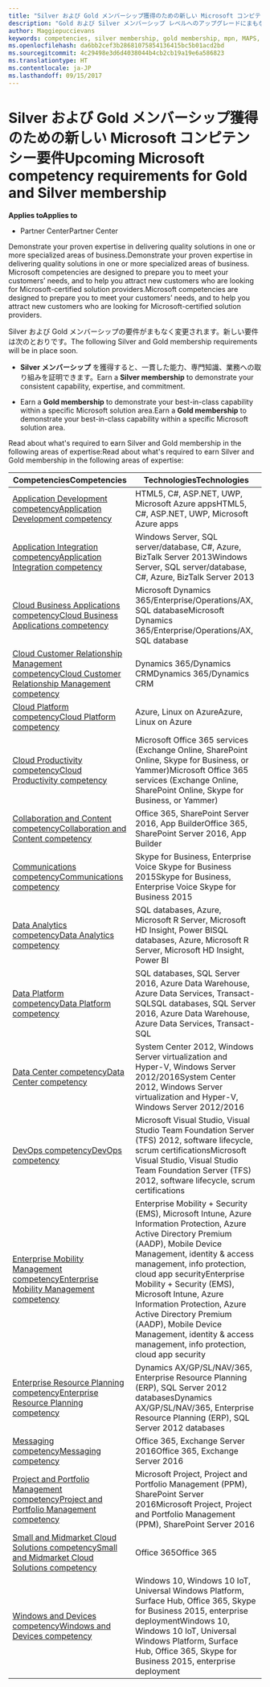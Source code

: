 ```yaml
---
title: "Silver および Gold メンバーシップ獲得のための新しい Microsoft コンピテンシー要件 | パートナー センター"
description: "Gold および Silver メンバーシップ レベルへのアップグレードにまもなく適用される要件について説明します。"
author: Maggiepuccievans
keywords: competencies, silver membership, gold membership, mpn, MAPS, proficiency, Microsoft Partner Network, network membership
ms.openlocfilehash: da6bb2cef3b28681075854136415bc5b01acd2bd
ms.sourcegitcommit: 4c29498e3d6d4038044b4cb2cb19a19e6a586823
ms.translationtype: HT
ms.contentlocale: ja-JP
ms.lasthandoff: 09/15/2017
---
```

# <a name="upcoming-microsoft-competency-requirements-for-gold-and-silver-membership"></a><span data-ttu-id="738ea-104">Silver および Gold メンバーシップ獲得のための新しい Microsoft コンピテンシー要件</span><span class="sxs-lookup"><span data-stu-id="738ea-104">Upcoming Microsoft competency requirements for Gold and Silver membership</span></span>

**<span data-ttu-id="738ea-105">Applies to</span><span class="sxs-lookup"><span data-stu-id="738ea-105">Applies to</span></span>**

-  <span data-ttu-id="738ea-106">Partner Center</span><span class="sxs-lookup"><span data-stu-id="738ea-106">Partner Center</span></span>

<span data-ttu-id="738ea-107">Demonstrate your proven expertise in delivering quality solutions in one or more specialized areas of business.</span><span class="sxs-lookup"><span data-stu-id="738ea-107">Demonstrate your proven expertise in delivering quality solutions in one or more specialized areas of business.</span></span> <span data-ttu-id="738ea-108">Microsoft competencies are designed to prepare you to meet your customers’ needs, and to help you attract new customers who are looking for Microsoft-certified solution providers.</span><span class="sxs-lookup"><span data-stu-id="738ea-108">Microsoft competencies are designed to prepare you to meet your customers’ needs, and to help you attract new customers who are looking for Microsoft-certified solution providers.</span></span>

<span data-ttu-id="738ea-109">Silver および Gold メンバーシップの要件がまもなく変更されます。新しい要件は次のとおりです。</span><span class="sxs-lookup"><span data-stu-id="738ea-109">The following Silver and Gold membership requirements will be in place soon.</span></span> 

- <span data-ttu-id="738ea-110">**Silver メンバーシップ** を獲得すると、一貫した能力、専門知識、業務への取り組みを証明できます。</span><span class="sxs-lookup"><span data-stu-id="738ea-110">Earn a **Silver membership** to demonstrate your consistent capability, expertise, and commitment.</span></span>

- <span data-ttu-id="738ea-111">Earn a **Gold membership** to demonstrate your best-in-class capability within a specific Microsoft solution area.</span><span class="sxs-lookup"><span data-stu-id="738ea-111">Earn a **Gold membership** to demonstrate your best-in-class capability within a specific Microsoft solution area.</span></span>

<span data-ttu-id="738ea-112">Read about what's required to earn Silver and Gold membership in the following areas of expertise:</span><span class="sxs-lookup"><span data-stu-id="738ea-112">Read about what's required to earn Silver and Gold membership in the following areas of expertise:</span></span>


| <span data-ttu-id="738ea-113">Competencies</span><span class="sxs-lookup"><span data-stu-id="738ea-113">Competencies</span></span>  | <span data-ttu-id="738ea-114">Technologies</span><span class="sxs-lookup"><span data-stu-id="738ea-114">Technologies</span></span> |
|   ------------------   |   -------   |
| [<span data-ttu-id="738ea-115">Application Development competency</span><span class="sxs-lookup"><span data-stu-id="738ea-115">Application Development competency</span></span>](competency-application-development.md) | <span data-ttu-id="738ea-116">HTML5, C#, ASP.NET, UWP, Microsoft Azure apps</span><span class="sxs-lookup"><span data-stu-id="738ea-116">HTML5, C#, ASP.NET, UWP, Microsoft Azure apps</span></span> |
| [<span data-ttu-id="738ea-117">Application Integration competency</span><span class="sxs-lookup"><span data-stu-id="738ea-117">Application Integration competency</span></span>](competency-application-integration.md) | <span data-ttu-id="738ea-118">Windows Server, SQL server/database, C#, Azure, BizTalk Server 2013</span><span class="sxs-lookup"><span data-stu-id="738ea-118">Windows Server, SQL server/database, C#, Azure, BizTalk Server 2013</span></span>|
| [<span data-ttu-id="738ea-119">Cloud Business Applications competency</span><span class="sxs-lookup"><span data-stu-id="738ea-119">Cloud Business Applications competency</span></span>](competency-cloud-business-applications.md)| <span data-ttu-id="738ea-120">Microsoft Dynamics 365/Enterprise/Operations/AX, SQL database</span><span class="sxs-lookup"><span data-stu-id="738ea-120">Microsoft Dynamics 365/Enterprise/Operations/AX, SQL database</span></span> |
| [<span data-ttu-id="738ea-121">Cloud Customer Relationship Management competency</span><span class="sxs-lookup"><span data-stu-id="738ea-121">Cloud Customer Relationship Management competency</span></span>](competency-cloud-customer-relationship-management.md)| <span data-ttu-id="738ea-122">Dynamics 365/Dynamics CRM</span><span class="sxs-lookup"><span data-stu-id="738ea-122">Dynamics 365/Dynamics CRM</span></span> |
| [<span data-ttu-id="738ea-123">Cloud Platform competency</span><span class="sxs-lookup"><span data-stu-id="738ea-123">Cloud Platform competency</span></span>](competency-cloud-platform.md)| <span data-ttu-id="738ea-124">Azure, Linux on Azure</span><span class="sxs-lookup"><span data-stu-id="738ea-124">Azure, Linux on Azure</span></span> |
| [<span data-ttu-id="738ea-125">Cloud Productivity competency</span><span class="sxs-lookup"><span data-stu-id="738ea-125">Cloud Productivity competency</span></span>](competency-cloud-productivity.md)| <span data-ttu-id="738ea-126">Microsoft Office 365 services (Exchange Online, SharePoint Online, Skype for Business, or Yammer)</span><span class="sxs-lookup"><span data-stu-id="738ea-126">Microsoft Office 365 services (Exchange Online, SharePoint Online, Skype for Business, or Yammer)</span></span>|
| [<span data-ttu-id="738ea-127">Collaboration and Content competency</span><span class="sxs-lookup"><span data-stu-id="738ea-127">Collaboration and Content competency</span></span>](competency-collaboration-and-content.md)| <span data-ttu-id="738ea-128">Office 365, SharePoint Server 2016, App Builder</span><span class="sxs-lookup"><span data-stu-id="738ea-128">Office 365, SharePoint Server 2016, App Builder</span></span> |
| [<span data-ttu-id="738ea-129">Communications competency</span><span class="sxs-lookup"><span data-stu-id="738ea-129">Communications competency</span></span>](competency-communications.md)| <span data-ttu-id="738ea-130">Skype for Business, Enterprise Voice Skype for Business 2015</span><span class="sxs-lookup"><span data-stu-id="738ea-130">Skype for Business, Enterprise Voice Skype for Business 2015</span></span> |
| [<span data-ttu-id="738ea-131">Data Analytics competency</span><span class="sxs-lookup"><span data-stu-id="738ea-131">Data Analytics competency</span></span>](competency-data-analytics.md)| <span data-ttu-id="738ea-132">SQL databases, Azure, Microsoft R Server, Microsoft HD Insight, Power BI</span><span class="sxs-lookup"><span data-stu-id="738ea-132">SQL databases, Azure, Microsoft R Server, Microsoft HD Insight, Power BI</span></span> |
| [<span data-ttu-id="738ea-133">Data Platform competency</span><span class="sxs-lookup"><span data-stu-id="738ea-133">Data Platform competency</span></span>](competency-data-platform.md)| <span data-ttu-id="738ea-134">SQL databases, SQL Server 2016, Azure Data Warehouse, Azure Data Services, Transact-SQL</span><span class="sxs-lookup"><span data-stu-id="738ea-134">SQL databases, SQL Server 2016, Azure Data Warehouse, Azure Data Services, Transact-SQL</span></span> |
| [<span data-ttu-id="738ea-135">Data Center competency</span><span class="sxs-lookup"><span data-stu-id="738ea-135">Data Center competency</span></span>](competency-datacenter.md)| <span data-ttu-id="738ea-136">System Center 2012, Windows Server virtualization and Hyper-V, Windows Server 2012/2016</span><span class="sxs-lookup"><span data-stu-id="738ea-136">System Center 2012, Windows Server virtualization and Hyper-V, Windows Server 2012/2016</span></span> |
| [<span data-ttu-id="738ea-137">DevOps competency</span><span class="sxs-lookup"><span data-stu-id="738ea-137">DevOps competency</span></span>](competency-devops.md)| <span data-ttu-id="738ea-138">Microsoft Visual Studio, Visual Studio Team Foundation Server (TFS) 2012, software lifecycle, scrum certifications</span><span class="sxs-lookup"><span data-stu-id="738ea-138">Microsoft Visual Studio, Visual Studio Team Foundation Server (TFS) 2012, software lifecycle, scrum certifications</span></span> |
| [<span data-ttu-id="738ea-139">Enterprise Mobility Management competency</span><span class="sxs-lookup"><span data-stu-id="738ea-139">Enterprise Mobility Management competency</span></span>](competency-enterprise-mobility-management.md)| <span data-ttu-id="738ea-140">Enterprise Mobility + Security (EMS), Microsoft Intune, Azure Information Protection, Azure Active Directory Premium (AADP), Mobile Device Management, identity & access management, info protection, cloud app security</span><span class="sxs-lookup"><span data-stu-id="738ea-140">Enterprise Mobility + Security (EMS), Microsoft Intune, Azure Information Protection, Azure Active Directory Premium (AADP), Mobile Device Management, identity & access management, info protection, cloud app security</span></span> |
| [<span data-ttu-id="738ea-141">Enterprise Resource Planning competency</span><span class="sxs-lookup"><span data-stu-id="738ea-141">Enterprise Resource Planning competency</span></span>](competency-enterprise-resource-planning.md)| <span data-ttu-id="738ea-142">Dynamics AX/GP/SL/NAV/365, Enterprise Resource Planning (ERP), SQL Server 2012 databases</span><span class="sxs-lookup"><span data-stu-id="738ea-142">Dynamics AX/GP/SL/NAV/365, Enterprise Resource Planning (ERP), SQL Server 2012 databases</span></span>  |
| [<span data-ttu-id="738ea-143">Messaging competency</span><span class="sxs-lookup"><span data-stu-id="738ea-143">Messaging competency</span></span>](competency-messaging.md)| <span data-ttu-id="738ea-144">Office 365, Exchange Server 2016</span><span class="sxs-lookup"><span data-stu-id="738ea-144">Office 365, Exchange Server 2016</span></span> |
| [<span data-ttu-id="738ea-145">Project and Portfolio Management competency</span><span class="sxs-lookup"><span data-stu-id="738ea-145">Project and Portfolio Management competency</span></span>](competency-project-and-portfolio-management.md)| <span data-ttu-id="738ea-146">Microsoft Project, Project and Portfolio Management (PPM), SharePoint Server 2016</span><span class="sxs-lookup"><span data-stu-id="738ea-146">Microsoft Project, Project and Portfolio Management (PPM), SharePoint Server 2016</span></span>|
| [<span data-ttu-id="738ea-147">Small and Midmarket Cloud Solutions competency</span><span class="sxs-lookup"><span data-stu-id="738ea-147">Small and Midmarket Cloud Solutions competency</span></span>](competency-small-and-midmarket-cloud-solutions.md)| <span data-ttu-id="738ea-148">Office 365</span><span class="sxs-lookup"><span data-stu-id="738ea-148">Office 365</span></span> |
| [<span data-ttu-id="738ea-149">Windows and Devices competency</span><span class="sxs-lookup"><span data-stu-id="738ea-149">Windows and Devices competency</span></span>](competency-windows-and-devices.md)| <span data-ttu-id="738ea-150">Windows 10, Windows 10 IoT, Universal Windows Platform, Surface Hub, Office 365, Skype for Business 2015, enterprise deployment</span><span class="sxs-lookup"><span data-stu-id="738ea-150">Windows 10, Windows 10 IoT, Universal Windows Platform, Surface Hub, Office 365, Skype for Business 2015, enterprise deployment</span></span> |